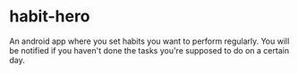 # habit-hero
An android app where you set habits you want to perform regularly. You will be notified if you haven't done the tasks you're supposed to do on a certain day.
